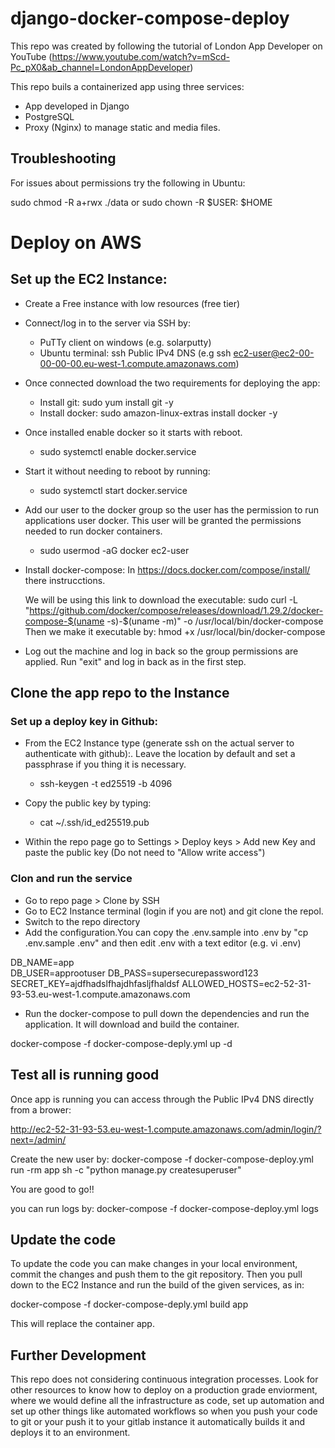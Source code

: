 # django-docker-compose-deploy

This repo was created by following the tutorial of London App Developer on YouTube (https://www.youtube.com/watch?v=mScd-Pc_pX0&ab_channel=LondonAppDeveloper)


This repo buils a containerized app using three services:

- App developed in Django
- PostgreSQL 
- Proxy (Nginx) to manage static and media files.

## Troubleshooting

For issues about permissions try the following in Ubuntu:

sudo chmod -R a+rwx ./data
or
sudo chown -R $USER: $HOME

# Deploy on AWS

## Set up the EC2 Instance:

- Create a Free instance with low resources (free tier)
- Connect/log in to the server via SSH by:
    - PuTTy client on windows (e.g. solarputty)
    - Ubuntu terminal:
        ssh Public IPv4 DNS
        (e.g ssh ec2-user@ec2-00-00-00-00.eu-west-1.compute.amazonaws.com)

- Once connected download the two requirements for deploying the app:
    - Install git: sudo yum install git -y
    - Install docker: sudo amazon-linux-extras install docker -y

- Once installed enable docker so it starts with reboot.
    - sudo systemctl enable docker.service

- Start it without needing to reboot by running:
    - sudo systemctl start docker.service

- Add our user to the docker group so the user has the permission to run applications user docker. This user will be granted the permissions needed to run docker containers.
    - sudo usermod -aG docker ec2-user

- Install docker-compose:
    In https://docs.docker.com/compose/install/ there instrucctions. 
    
    We will be using this link to download the executable:
        sudo curl -L "https://github.com/docker/compose/releases/download/1.29.2/docker-compose-$(uname -s)-$(uname -m)" -o /usr/local/bin/docker-compose
    Then we make it executable by:
        hmod +x /usr/local/bin/docker-compose

- Log out the machine and log in back so the group permissions are applied. Run "exit" and log in back as in the first step.

## Clone the app repo to the Instance

### Set up a deploy key in Github:

- From the EC2 Instance type (generate ssh on the actual server to authenticate with github):. Leave the location by default and set a passphrase if you thing it is necessary.
    - ssh-keygen -t ed25519 -b 4096

- Copy the public key by typing:
    - cat ~/.ssh/id_ed25519.pub

-  Within the repo page go to Settings > Deploy keys > Add new Key and paste the public key (Do not need to "Allow write access")

### Clon and run the service

- Go to repo page > Clone by SSH
- Go to EC2 Instance terminal (login if you are not) and git clone the repol.
- Switch to the repo directory 
- Add the configuration.You can copy the .env.sample into .env by  "cp .env.sample .env" and then edit .env with a text editor (e.g. vi .env)

DB_NAME=app   
DB_USER=approotuser
DB_PASS=supersecurepassword123
SECRET_KEY=ajdfhadslfhajdhfasljfhaldsf
ALLOWED_HOSTS=ec2-52-31-93-53.eu-west-1.compute.amazonaws.com

- Run the docker-compose to pull down the dependencies and run the application. It will download and build the container.

docker-compose -f docker-compose-deply.yml up -d

## Test all is running good

Once app is running you can access through the Public IPv4 DNS directly from a brower:

http://ec2-52-31-93-53.eu-west-1.compute.amazonaws.com/admin/login/?next=/admin/

Create the new user by:
docker-compose -f docker-compose-deploy.yml run -rm app sh -c "python manage.py createsuperuser"

You are good to go!!

you can run logs by:
docker-compose -f docker-compose-deploy.yml logs

## Update the code

To update the code you can make changes in your local environment, commit the changes and push them to the git repository. Then you pull down to the EC2 Instance and run the build of the given services, as in:

docker-compose -f docker-compose-deply.yml build app

This will replace the container app.

## Further Development

This repo does not considering continuous integration processes. Look for other resources to know how to deploy on a production grade enviorment, where we would define all the infrastructure as code, set up automation and set up other things like automated workflows so when you push your code to git or your push it to your gitlab instance it automatically builds it and deploys it to an environment.